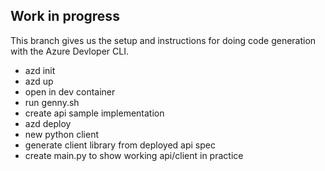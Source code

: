 ## Work in progress
This branch gives us the setup and instructions for doing code generation with the Azure Devloper CLI.

- azd init
- azd up
- open in dev container
- run genny.sh
- create api sample implementation
- azd deploy
- new python client
- generate client library from deployed api spec
- create main.py to show working api/client in practice
